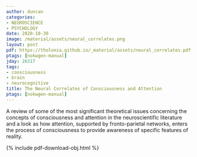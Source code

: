 ```yaml
---
author: duncan
categories:
- NEUROSCIENCE
- PSYCHOLOGY
date: 2020-10-30
image: /material/assets/neural_correlates.png
layout: post
pdf: https://tholonia.github.io/_material/assets/neural_correlates.pdf
ptags: [nokwgen-manual]
jday: 26317
tags:
- consciousness
- brain
- neurocognitive
title: The Neural Correlates of Consciousness and Attention
ptags: [nokwgen-manual]
---
```


A review of some of the most significant theoretical issues concerning the concepts of consciousness and attention in the neuroscientific literature and a look as how attention, supported by fronto-parietal networks, enters the process of consciousness to provide awareness of specific features of reality.

<!--more-->

{% include pdf-download-obj.html %}
